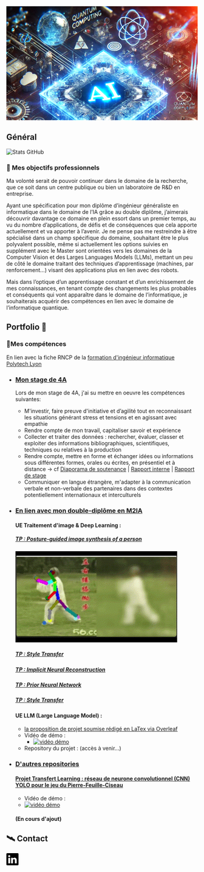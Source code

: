 
<img src="my-pages-img/githubpages_banner.PNG" alt="banner" width="2000" height="300">

## Général

![Stats GitHub](https://github-readme-stats.vercel.app/api?username=ThomasBlumet&show_icons=true&theme=radical)

### 🚀 Mes objectifs professionnels

Ma volonté serait de pouvoir continuer dans le domaine de la recherche, que ce soit dans un centre publique ou bien un laboratoire de R&D en entreprise.

Ayant une spécification pour mon diplôme d’ingénieur généraliste en informatique dans le domaine de l’IA grâce au double diplôme, j’aimerais découvrir davantage ce domaine en plein essort dans un premier temps, au vu du nombre d’applications, de défis et de conséquences que cela apporte actuellement et va apporter à l’avenir. Je ne pense pas me restreindre à être spécialisé dans un champ spécifique du domaine, souhaitant être le plus polyvalent possible, même si actuellement les options suivies en supplément avec le Master sont orientées vers les domaines de la Computer Vision et des Larges Languages Models (LLMs), mettant un peu de côté le domaine traitant des techniques d’apprentissage (machines, par renforcement…) visant des applications plus en lien avec des robots.

Mais dans l’optique d’un apprentissage constant et d’un enrichissement de mes connaissances, en tenant compte des changements les plus probables et conséquents qui vont apparaître dans le domaine de l’informatique, je souhaiterais acquérir des compétences en lien avec le domaine de l’informatique quantique.

## Portfolio 📁
### 📎Mes compétences
En lien avec la fiche RNCP de la [formation d'ingénieur informatique Polytech Lyon](https://www.francecompetences.fr/recherche/rncp/36354/)

 - ### <ins> Mon stage de 4A </ins>
   Lors de mon stage de 4A, j'ai su mettre en oeuvre les compétences suivantes:
    - M'investir, faire preuve d'initiative et d’agilité tout en reconnaissant les
       situations générant stress et tensions et en agissant avec empathie
    - Rendre compte de mon travail, capitaliser savoir et expérience
    - Collecter et traiter des données : rechercher, évaluer, classer et exploiter des
       informations bibliographiques, scientifiques, techniques ou relatives à la
       production
    - Rendre compte, mettre en forme et échanger idées ou informations sous
       différentes formes, orales ou écrites, en présentiel et à distance → cf 
       [Diaporama de soutenance](https://fr.overleaf.com/read/dhzshcrrqjvv#4367e8) | [Rapport interne](https://fr.overleaf.com/read/tccvqrrxbkgj#fb8671) | [Rapport de stage](https://fr.overleaf.com/read/hjppxsqmhmxx#c49326)
    - Communiquer en langue étrangère, m'adapter à la communication verbale et
       non-verbale des partenaires dans des contextes potentiellement internationaux
       et interculturels 


 - ### <ins> En lien avec mon double-diplôme en M2IA </ins>
   #### UE Traitement d'image & Deep Learning :
    ##### [TP : Posture-guided image synthesis of a person](https://github.com/ThomasBlumet/M2IA_TPAM_Skeleton)
    ![](my-pages-img/GIF/GIF_TP_AM.gif)
    
    ##### [TP : Style Transfer]()

    ##### [TP : Implicit Neural Reconstruction]()
    ##### [TP : Prior Neural Network]()
    ##### [TP : Style Transfer]()
     
    #### UE LLM (Large Language Model) :
     - [la proposition de projet soumise rédigé en LaTex via Overleaf](https://fr.overleaf.com/read/nqwkrvhpttbq#0cb8d1)
     - Vidéo de démo :
       - [![vidéo démo](https://img.youtube.com/vi/T2vVyhk1OBo/0.jpg)](https://www.youtube.com/embed/T2vVyhk1OBo?si=U9Uq85fpUCYrrGdC)
     - Repository du projet : (accès à venir...)

- ### <ins> D'autres repositories </ins>
  #### [Projet Transfert Learning : réseau de neurone convolutionnel (CNN) YOLO pour le jeu du Pierre-Feuille-Ciseau](https://github.com/florianBurdairon/PolytechTP5AHandGestureGames/tree/main)
  - Vidéo de démo :
   - [![vidéo démo](https://img.youtube.com/vi/ReloVy038hk/0.jpg)](https://www.youtube.com/embed/ReloVy038hk?si=sfJW1PBMoYLW4kXn)
  #### (En cours d'ajout)

## 🛰️ Contact
 **[![linkedin_icon](my-pages-img/linkedin.svg)](https://www.linkedin.com/in/thomas-blumet/)**
